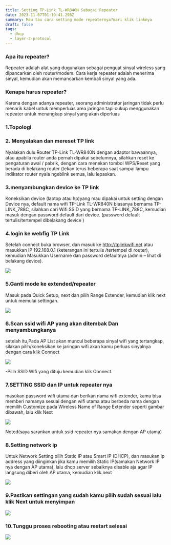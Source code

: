 ```yaml
---
title: Setting TP-Link TL-WR840N Sebagai Repeater
date: 2023-11-07T01:19:41.298Z
summary: Mau tau cara setting mode repeaternya?mari klik linknya
draft: false
tags:
  - dhcp
  - layer-3-protocol
---
```

### Apa itu repeater?

Repeater adalah alat yang dugunakan sebagai penguat sinyal wireless yang dipancarkan oleh router/modem. Cara kerja repeater adalah menerima sinyal, kemudian akan memancarkan kembali sinyal yang ada.

### Kenapa harus repeater?

Karena dengan adanya repeater, seorang administrator jaringan tidak perlu menarik kabel untuk memperluas area jaringan tapi cukup menggunakan repeater untuk menangkap sinyal yang akan diperluas

### 1.Topologi

### 2. Menyalakan dan mereset TP link

Nyalakan dulu Router TP-Link TL-WR840N dengan adaptor bawaannya, atau apabila router anda pernah dipakai sebelumnya, silahkan reset ke pengaturan awal / pabrik, dengan cara menekan tombol  WPS/Reset yang berada di belakang router (tekan terus beberapa saat sampai lampu indikator router nyala ngeblink semua, lalu lepaskan.

### 3.menyambungkan device ke TP link

Koneksikan device (laptop atau hp)yang mau dipakai untuk setting dengan Device nya, default nama wifi  TP-Link TL-WR840N biasanya bernama TP-LINK_788C, silahkan cari Wifi SSID yang bernama TP-LINK_788C, kemudian masuk dengan password default dari device. (password default  tertulis/tertempel dibelakang device )

### 4.login ke webfig TP Link

Setelah connect buka browser, dan masuk ke http://tplinkwifi.net atau masukkan IP 192.168.0.1 (keterangan ini tertulis /tertempel di router), kemudian Masukkan Username dan password defaultnya (admin – lihat di belakang device).

![](/images/uploads/100-06-tplink-tl-wr840n-wisp.png)

### 5.Ganti mode ke extended/repeater

Masuk pada Quick Setup, next dan pilih Range Extender, kemudian klik next untuk memulai settingan.

![](/images/uploads/img_20231111_114825.jpg)

### 6.Scan ssid wifi AP yang akan ditembak Dan menyambungkanya

setelah itu,Pada AP List akan muncul beberapa sinyal wifi yang tertangkap, silakan pilih/koneksikan ke jaringan wifi akan kamu perluas sinyalnya dengan cara klik Connect

![](/images/uploads/screenshot_2023-11-11-12-56-02-52.jpg)

\-Pilih SSID Wifi yang dituju kemudian klik Connect.

### 7.SETTING SSID dan IP untuk repeater nya

masukan password wifi utama dan berikan nama wifi extender, kamu bisa memberi namanya sesuai dengan wifi utama atau berbeda nama dengan memilih Customize pada Wireless Name of Range Extender seperti gambar dibawah, lalu klik Next

![](/images/uploads/3.-setting-wireless-wifi.jpg)

Noted(saya sarankan untuk ssid repeater nya samakan dengan AP utama)

### 8.Setting network ip

Untuk Network Setting pilih Static IP atau Smart IP (DHCP), dan masukan ip address yang diinginkan jika kamu memilih Static IP(samakan Network IP nya dengan AP utama), lalu dhcp server sebaiknya disable aja agar IP langsung diberi oleh AP utama, kemudian klik.next

![](/images/uploads/4.-pilh-static-ip-dhcp-disablejpg.jpg)

### 9.Pastikan settingan yang sudah kamu pilih sudah sesuai lalu klik Next untuk menyimpan

![](/images/uploads/5.-klik-finish.jpg)

### 10.Tunggu proses rebooting atau restart selesai

![](/images/uploads/6.-tunggu-hingga-proses-rebooting-selesai.jpg)